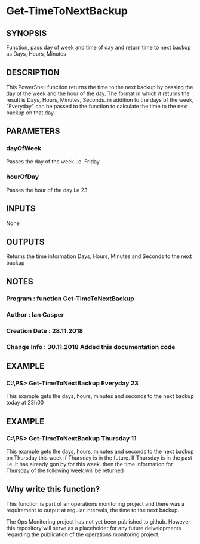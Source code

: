 # Get-TimeToNextBackup

## SYNOPSIS
Function, pass day of week and time of day and return time to next backup as Days, Hours, Minutes

## DESCRIPTION
This PowerShell function returns the time to the next backup by passing the day of the week and the 
hour of the day. The format in which it returns the result is Days, Hours, Minutes, Seconds. in addition
to the days of the week, "Everyday" can be passed to the function to calculate the time to the next backup
on that day.
  
## PARAMETERS 

### dayOfWeek
Passes the day of the week i.e. Friday

### hourOfDay
Passes the hour of the day i.e 23
  
## INPUTS
None

## OUTPUTS
Returns the time information Days, Hours, Minutes and Seconds to the next backup

## NOTES

### Program       \: function Get-TimeToNextBackup
### Author        \: Ian Casper
### Creation Date \: 28.11.2018
### Change Info   \: 30.11.2018 Added this documentation code

## EXAMPLE

### C:\PS> Get-TimeToNextBackup Everyday 23
This example gets the days, hours, minutes and seconds to the next backup today at 23h00

## EXAMPLE

### C:\PS> Get-TimeToNextBackup Thursday 11
This example gets the days, hours, minutes and seconds to the next backup on Thursday this 
week if Thursday is in the future. If Thursday is in the past i.e. it has already gon by for
this week. then the time information for Thursday of the following week will be returned

## Why write this function?

This function is part of an operations monitoring project and there was a requirement to output at regular intervals, the
time to the next backup.

The Ops Monitoring project has not yet been published to github. However this repository will serve as a placeholder for any 
future delvelopments regarding the publication of the operations monitoring project.

